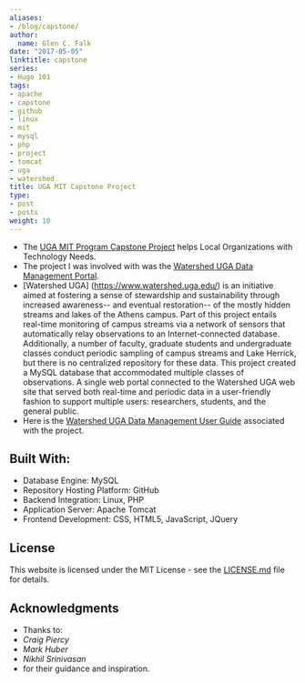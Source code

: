 ```yaml
---
aliases:
- /blog/capstone/
author:
  name: Glen C. Falk
date: "2017-05-05"
linktitle: capstone
series:
- Hugo 101
tags:
- apache
- capstone
- github
- linux
- mit
- mysql
- php
- project
- tomcat
- uga
- watershed
title: UGA MIT Capstone Project
type:
- post
- posts
weight: 10
---
```


- The [UGA MIT Program Capstone Project](https://online.uga.edu/node/3933) helps Local Organizations with Technology Needs.
- The project I was involved with was the [Watershed UGA Data Management Portal](https://glencfalk.rbind.io/UGaMIT_Capstone.pdf/).
- [Watershed UGA] (https://www.watershed.uga.edu/) is an initiative aimed at fostering a sense of stewardship and sustainability through increased awareness-- and eventual restoration-- of the mostly hidden streams and lakes of the Athens campus. Part of this project entails real-time monitoring of campus streams via a network of sensors that automatically relay observations to an Internet-connected database. Additionally, a number of faculty, graduate students and undergraduate classes conduct periodic sampling of campus streams and Lake Herrick, but there is no centralized repository for these data. This project created a MySQL database that accommodated multiple classes of observations. A single web portal connected to the Watershed UGA web site that served both real-time and periodic data in a user-friendly fashion to support multiple users: researchers, students, and the general public.
- Here is the [Watershed UGA Data Management User Guide](https://glencfalk.rbind.io/WatershedUGA_UserGuide.pdf/) associated with the project.

## Built With:

- Database Engine: MySQL
- Repository Hosting Platform: GitHub
- Backend Integration: Linux, PHP
- Application Server: Apache Tomcat
- Frontend Development: CSS, HTML5, JavaScript, JQuery

## License

This website is licensed under the MIT License - see the [LICENSE.md](/LICENSE) file for details.

## Acknowledgments

- Thanks to:
- *Craig Piercy*
- *Mark Huber*
- *Nikhil Srinivasan*
- for their guidance and inspiration.
